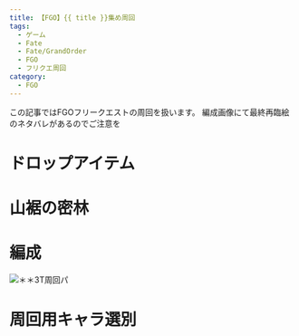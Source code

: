 ```yaml
---
title: 【FGO】{{ title }}集め周回
tags:
  - ゲーム
  - Fate
  - Fate/GrandOrder
  - FGO
  - フリクエ周回
category:
  - FGO
---
```


この記事ではFGOフリークエストの周回を扱います。
編成画像にて最終再臨絵のネタバレがあるのでご注意を

<!-- more -->

# ドロップアイテム

# 山裾の密林

# 編成

![＊＊3T周回パ](.png "＊＊3T周回パ")

# 周回用キャラ選別
